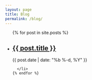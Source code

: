```yaml
---
layout: page
title: Blog
permalink: /blog/
---
```


  <ul class="post-list">
    {% for post in site.posts %}
      <li>
        <h2>
          <a class="post-link" href="{{ post.url }}">{{ post.title }}</a>
        </h2>
        <span class="post-meta">{{ post.date | date: "%b %-d, %Y" }}</span>

      </li>
    {% endfor %}
  </ul>
